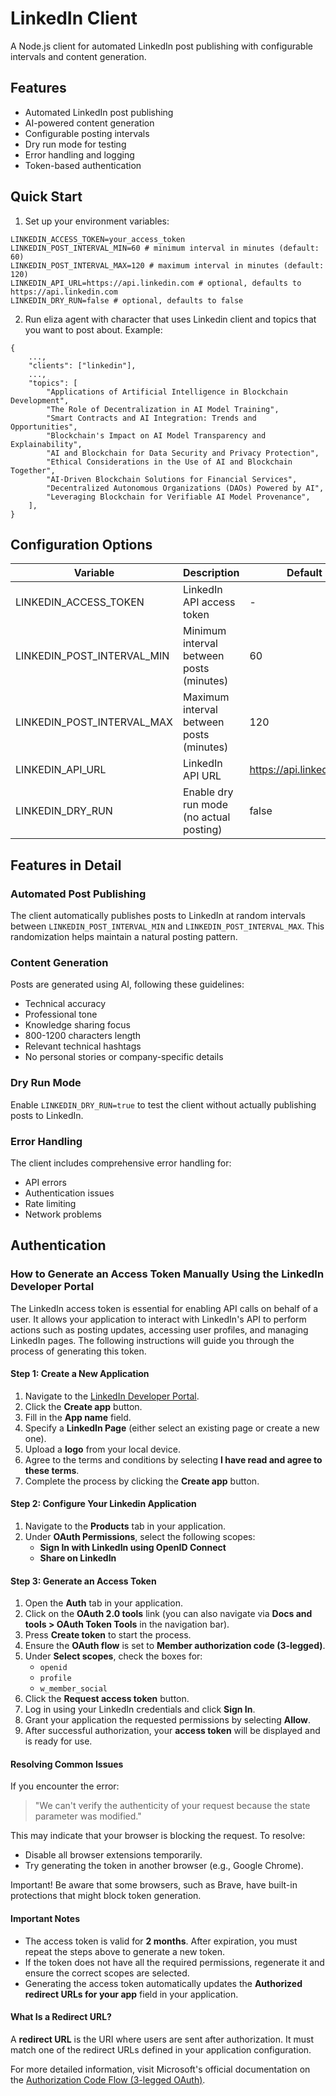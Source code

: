 # LinkedIn Client

A Node.js client for automated LinkedIn post publishing with configurable intervals and content generation.

## Features

- Automated LinkedIn post publishing
- AI-powered content generation
- Configurable posting intervals
- Dry run mode for testing
- Error handling and logging
- Token-based authentication

## Quick Start

1. Set up your environment variables:

```
LINKEDIN_ACCESS_TOKEN=your_access_token
LINKEDIN_POST_INTERVAL_MIN=60 # minimum interval in minutes (default: 60)
LINKEDIN_POST_INTERVAL_MAX=120 # maximum interval in minutes (default: 120)
LINKEDIN_API_URL=https://api.linkedin.com # optional, defaults to https://api.linkedin.com
LINKEDIN_DRY_RUN=false # optional, defaults to false
```

2. Run eliza agent with character that uses Linkedin client and topics that you want to post about. Example:

```
{
    ...,
    "clients": ["linkedin"],
    ...,
    "topics": [
        "Applications of Artificial Intelligence in Blockchain Development",
        "The Role of Decentralization in AI Model Training",
        "Smart Contracts and AI Integration: Trends and Opportunities",
        "Blockchain's Impact on AI Model Transparency and Explainability",
        "AI and Blockchain for Data Security and Privacy Protection",
        "Ethical Considerations in the Use of AI and Blockchain Together",
        "AI-Driven Blockchain Solutions for Financial Services",
        "Decentralized Autonomous Organizations (DAOs) Powered by AI",
        "Leveraging Blockchain for Verifiable AI Model Provenance",
    ],
}
```

## Configuration Options

| Variable                   | Description                              | Default                  | Required |
| -------------------------- | ---------------------------------------- | ------------------------ | -------- |
| LINKEDIN_ACCESS_TOKEN      | LinkedIn API access token                | -                        | Yes      |
| LINKEDIN_POST_INTERVAL_MIN | Minimum interval between posts (minutes) | 60                       | No       |
| LINKEDIN_POST_INTERVAL_MAX | Maximum interval between posts (minutes) | 120                      | No       |
| LINKEDIN_API_URL           | LinkedIn API URL                         | https://api.linkedin.com | No       |
| LINKEDIN_DRY_RUN           | Enable dry run mode (no actual posting)  | false                    | No       |

## Features in Detail

### Automated Post Publishing

The client automatically publishes posts to LinkedIn at random intervals between `LINKEDIN_POST_INTERVAL_MIN` and `LINKEDIN_POST_INTERVAL_MAX`. This randomization helps maintain a natural posting pattern.

### Content Generation

Posts are generated using AI, following these guidelines:

- Technical accuracy
- Professional tone
- Knowledge sharing focus
- 800-1200 characters length
- Relevant technical hashtags
- No personal stories or company-specific details

### Dry Run Mode

Enable `LINKEDIN_DRY_RUN=true` to test the client without actually publishing posts to LinkedIn.

### Error Handling

The client includes comprehensive error handling for:

- API errors
- Authentication issues
- Rate limiting
- Network problems

## Authentication

### How to Generate an Access Token Manually Using the LinkedIn Developer Portal

The LinkedIn access token is essential for enabling API calls on behalf of a user. It allows your application to interact with LinkedIn's API to perform actions such as posting updates, accessing user profiles, and managing LinkedIn pages. The following instructions will guide you through the process of generating this token.

#### Step 1: Create a New Application

1. Navigate to the [LinkedIn Developer Portal](https://developer.linkedin.com/).
2. Click the **Create app** button.
3. Fill in the **App name** field.
4. Specify a **LinkedIn Page** (either select an existing page or create a new one).
5. Upload a **logo** from your local device.
6. Agree to the terms and conditions by selecting **I have read and agree to these terms**.
7. Complete the process by clicking the **Create app** button.

#### Step 2: Configure Your Linkedin Application

1. Navigate to the **Products** tab in your application.
2. Under **OAuth Permissions**, select the following scopes:
    - **Sign In with LinkedIn using OpenID Connect**
    - **Share on LinkedIn**

#### Step 3: Generate an Access Token

1. Open the **Auth** tab in your application.
2. Click on the **OAuth 2.0 tools** link (you can also navigate via **Docs and tools > OAuth Token Tools** in the navigation bar).
3. Press **Create token** to start the process.
4. Ensure the **OAuth flow** is set to **Member authorization code (3-legged)**.
5. Under **Select scopes**, check the boxes for:
    - `openid`
    - `profile`
    - `w_member_social`
6. Click the **Request access token** button.
7. Log in using your LinkedIn credentials and click **Sign In**.
8. Grant your application the requested permissions by selecting **Allow**.
9. After successful authorization, your **access token** will be displayed and is ready for use.

#### Resolving Common Issues

If you encounter the error:

> "We can't verify the authenticity of your request because the state parameter was modified."

This may indicate that your browser is blocking the request. To resolve:

- Disable all browser extensions temporarily.
- Try generating the token in another browser (e.g., Google Chrome).

Important! Be aware that some browsers, such as Brave, have built-in protections that might block token generation.

#### Important Notes

- The access token is valid for **2 months**. After expiration, you must repeat the steps above to generate a new token.
- If the token does not have all the required permissions, regenerate it and ensure the correct scopes are selected.
- Generating the access token automatically updates the **Authorized redirect URLs for your app** field in your application.

#### What Is a Redirect URL?

A **redirect URL** is the URI where users are sent after authorization. It must match one of the redirect URLs defined in your application configuration.

For more detailed information, visit Microsoft's official documentation on the [Authorization Code Flow (3-legged OAuth)](https://learn.microsoft.com/en-us/linkedin/shared/authentication/authorization-code-flow?tabs=HTTPS1).
